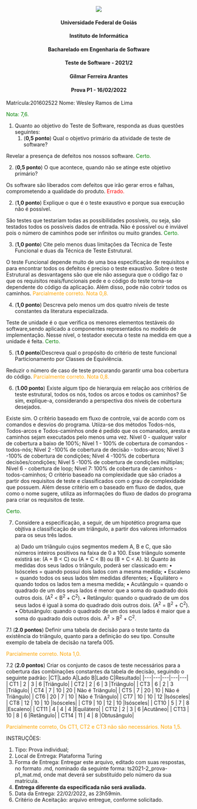 <div align=center>
  <img src="brasaooficialcolorido.png">
</div>

#### <p style="text-align: center;">Universidade Federal de Goiás</p>
#### <p style="text-align: center;">Instituto de Informática</p>
#### <p style="text-align: center;">Bacharelado em Engenharia de Software</p>
#### <p style="text-align: center;">Teste de Software - 2021/2</p>
#### <p style="text-align: center;">Gilmar Ferreira Arantes</p>
####  <p style="text-align: center;"> Prova P1 - 16/02/2022</p>

Matrícula:201602522
Nome: Wesley Ramos de Lima
<p><font color=green>Nota: 7,6.</font></p>

1. Quanto ao objetivo do Teste de Software, responda as duas questões seguintes:
   1. (**0,5 ponto**) Qual o objetivo primário da atividade de teste de software?

Revelar a presença de defeitos nos nossos software. <font color=green>Certo.</font>

   2. (**0,5 ponto**) O que acontece, quando não se atinge este objetivo primário?

Os software são liberados com defeitos que irão gerar erros e falhas, comprometendo a qualidade do produto. <font color=red>Errado.</font>

2. (**1,0 ponto**) Explique o que é o teste exaustivo e porque sua execução não é possível.

São testes que testariam todas as possibilidades possíveis, ou seja, são testados todos os possíveis dados de entrada. Não é possível ou é inviável pois o número de caminhos pode ser infinitos ou muito grandes. <font color=green>Certo.</font>

3. (**1,0 ponto**) Cite pelo menos duas limitações da Técnica de Teste Funcional e duas da Técnica de Teste Estrutural.

O teste Funcional depende muito de uma boa especificação de requisitos e para encontrar todos os defeitos é preciso o teste exaustivo. Sobre o teste Estrutural as desvantagens são que ele não assegura que o código faz o que os requisitos reais/funcionais pede e o código do teste torna-se dependente do código da aplicação. Além disso, pode não cobrir todos os caminhos. <font color=orange>Parcialmente correto. Nota 0,8.</font>

4. (**1,0 ponto**) Descreva pelo menos um dos quatro níveis de teste constantes da literatura especializada.

Teste de unidade é o que verifica os menores elementos testáveis do software,sendo aplicado a componentes representados no modelo de implementação. Nesse nível, o testador executa o teste na medida em que a unidade é feita. <font color=green>Certo.</font>

5. (**1.0 ponto**)Descreva qual o propósito do critério de teste funcional Particionamento por Classes de Equivlência.

Reduzir o número de caso de teste procurando garantir uma boa cobertura do código. <font color=orange>Parcialmente correto. Nota 0,8.</font>

6. (**1.00 ponto**) Existe algum tipo de hierarquia em relação aos critérios de teste estrutural, todos os nós, todos os arcos e todos os caminhos? Se sim, explique-a, considerando a perspectiva dos níveis de cobertura desejados.

Existe sim. O critério baseado em fluxo de controle, vai de acordo com os comandos e desvios do programa. Utiiza-se dos métodos Todos-nós, Todos-arcos e Todos-caminhos onde é pedido que os comanados, aresta e caminhos sejam executados pelo menos uma vez.
Nível 0 - qualquer valor de cobertura a baixo de 100%;
Nível 1 - 100% de cobertura de comandos - todos-nós;
Nível 2 -100% de cobertura de decisão - todos-arcos;
Nível 3 -100% de cobertura de condições;
Nível 4 -100% de cobertura decisões/condições;
Nível 5 -100% de cobertura de condições múltiplas;
Nível 6 - cobertura de loop;
Nível 7: 100% de cobertura de caminhos - todos-caminhos;
O critério baseado na complexidade que são criados a partir dos requisitos de teste e classificados com o grau de complexidade que possuem. Além desse critério em o baseado em fluxo de dados, que como o nome sugere, utiliza as informações do fluxo de dados do programa para criar os requisitos de teste.

<font color=green>Certo.</font>

7. Considere a especificação, a seguir, de um hipotético programa que objtiva a classificação de um triângulo, a partir dos valores informados para os seus três lados.

   a) Dado um triângulo cujos segmentos medem A, B e C, que são números inteiros positivos na faixa de 0 a 100. Esse triângulo somente existirá se: (A + B < C) ou (A + C < B) ou (B + C < A).
   b) Quanto às medidas dos seus lados o triângulo, poderá ser classicado em:
         • Isósceles = quando possui dois lados com a mesma medida;
         • Escaleno = quando todos os seus lados têm medidas diferentes;
         • Equilátero = quando todos os lados tem a mesma medida;
         • Acutângulo = quando o quadrado de um dos seus lados é menor que a soma do quadrado dois outros dois. (A<sup>2</sup> < B<sup>2</sup> + C<sup>2</sup>).
         • Retângulo: quando o quadrado de um dos seus lados é igual à soma do quadrado dois outros dois. (A<sup>2</sup> = B<sup>2</sup> + C<sup>2</sup>).
         • Obtusângulo: quando o quadrado de um dos seus lados é maior que a soma do quadrado dois outros dois. A<sup>2</sup> > B<sup>2</sup> + C<sup>2</sup>.

7.1 (**2.0 pontos**) Definir uma tabela de decisão para o teste tanto da existência do triângulo, quanto para a definição do seu tipo. Consulte exemplo de tabela de decisão na tarefa 005.

<font color=Orange>Parcialmente correto. Nota 1,0.</font>

7.2 (**2.0 pontos**) Criar os conjunto de casos de teste necessários para a cobertura das combinações constantes da tabela de decisão, seguindo o seguinte padrão:
|CT|Lado A|Lado B|Lado C|Resultado|
|---|---|---|---|---|
| CT1 | 2 | 3  | 6  |Triângulo|
| CT2 | 2 | 6  | 3 |Triângulo|
| CT3 | 6 | 2  | 3 |Triâgulo|
| CT4 | 7 | 10 | 20 | Não é Triângulo|
| CT5 | 7 | 20 | 10 | Não é Triângulo|
| CT6 | 20 | 7 | 10 | Não é Triângulo|
| CT7 | 10 | 10 | 12 |Isósceles|
| CT8 | 12 | 10 | 10 |Isósceles|
| CT9 | 10 | 12 | 10 |Isósceles|
| CT10 | 5 | 7 | 8 |Escaleno|
| CT11 | 4 | 4 | 4 |Equilátero|
| CT12 | 2 | 3  | 6  |Acutâneo|
| CT13 | 10 | 8  | 6  |Retângulo|
| CT14 | 11 | 4  | 8  |Obtusângulo|

<font color=Orange>Parcialmente correto, Os CT1, CT2 e CT3 não são necessários. Nota 1,5.</font>

INSTRUÇÕES:
1. Tipo: Prova individual;
2. Local de Entrega: Plataforma Turing
3. Forma de Entrega: Entregar este arquivo, editado com suas respostas, no formato .md, nominado da seguinte forma: ts2021-2_prova-p1_mat.md, onde mat deverá ser substituído pelo número da sua matrícula.
4. **Entrega diferente da especificada não será avaliada.**
5. Data da Entrega: 22/02/2022, as 23h59min.
6. Critério de Aceitação: arquivo entregue, conforme solicitado.
